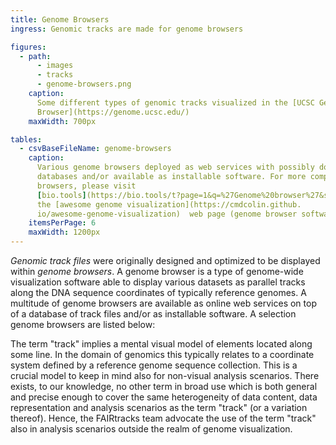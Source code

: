 ```yaml
---
title: Genome Browsers
ingress: Genomic tracks are made for genome browsers

figures:
  - path:
      - images
      - tracks
      - genome-browsers.png
    caption:
      Some different types of genomic tracks visualized in the [UCSC Genome
      Browser](https://genome.ucsc.edu/)
    maxWidth: 700px

tables:
  - csvBaseFileName: genome-browsers
    caption:
      Various genome browsers deployed as web services with possibly domain-restricted track
      databases and/or available as installable software. For more complete lists of genome
      browsers, please visit
      [bio.tools](https://bio.tools/t?page=1&q=%27Genome%20browser%27&sort=citationDate&ord=desc) or
      the [awesome genome visualization](https://cmdcolin.github.
      io/awesome-genome-visualization)  web page (genome browser software only).
    itemsPerPage: 6
    maxWidth: 1200px
---
```


_Genomic track files_ were originally designed and optimized to be displayed within _genome
browsers_. A genome browser is a type of genome-wide visualization software able to display various
datasets as parallel tracks along the DNA sequence coordinates of typically reference genomes. A
multitude of genome browsers are available as online web services on top of a database of track
files and/or as installable software. A selection genome browsers are listed below:

<ui-quote-text
:quote='"The FAIRtracks team advocate the use of the term \"track\" also in analysis scenarios outside the realm of genome visualisation. "'>
</ui-quote-text>

The term "track" implies a mental visual model of elements located along some line. In the domain of
genomics this typically relates to a coordinate system defined by a reference genome sequence
collection. This is a crucial model to keep in mind also for non-visual analysis scenarios. There
exists, to our knowledge, no other term in broad use which is both general and precise enough to
cover the same heterogeneity of data content, data representation and analysis scenarios as the term
"track" (or a variation thereof). Hence, the FAIRtracks team advocate the use of the term "track"
also in analysis scenarios outside the realm of genome visualization.
